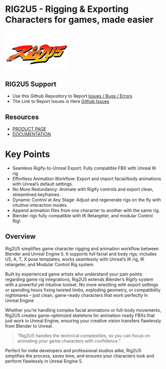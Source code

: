 # RIG2U5 - Rigging & Exporting Characters for games, made easier


<img src="/RIG2U5-logo.webp" width="200">

## RIG2U5 Support

- Use this Github Repository to Report [Issues / Bugs / Errors](https://github.com/ArchTinker/RIG2U5-Support/issues)
- The Link to Report Issues is Here [Github Issues](https://github.com/ArchTinker/RIG2U5-Support/issues)

## Resources

- [PRODUCT PAGE](https://blendermarket.com/products/rig2u5)
- [DOCUMENTATION](https://docs.tinkerboi.com/v1.0/rig2u5)


# Key Points

- Seamless Rigify-to-Unreal Export: Fully compatible F﻿BX with Unreal IK rig
- Effortless Animation Workflow: Export and import facial/body animations with Unreal’s default settings.
- No More Redundancy: Animate with Rigify controls and export clean, streamlined keyframes.
- Dynamic Control at Any Stage: Adjust and regenerate rigs on the fly with intuitive interaction modes.
- Append animation files from one character to another with the same rig.
- Blender rigs fully compatible with IK Retargeter, and modular Control Rig!

## Overview

Rig2U5 simplifies game character rigging and animation workflow between Blender and Unreal Engine 5. It supports full facial and body rigs; includes U5, A, T, X pose templates; works seamlessly with Unreal’s IK rig, IK retargeter, and Modular Control Rig system.

Built by experienced game artists who understand your pain points regarding game rig integrations, Rig2U5 extends Blender’s Rigify system with a powerful yet intuitive toolset. No more wrestling with export settings or spending hours fixing twisted limbs, exploding geometry, or compatibility nightmares – just clean, game-ready characters that work perfectly in Unreal Engine

Whether you’re handling complex facial animations or full-body movements, Rig2U5 creates game-optimized skeletons for animation-ready FBXs that just work in Unreal Engine, ensuring your creative vision transfers flawlessly from Blender to Unreal.

> “Rig2U5 handles the technical complexities, so you can focus on animating your game characters with confidence.”

Perfect for indie developers and professional studios alike, Rig2U5 simplifies the process, saves time, and ensures your characters look and perform flawlessly in Unreal Engine 5.
